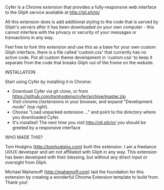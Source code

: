 Cyfer is a Chrome extension that provides a fully-responsive web interface to the Gliph service available at http://gli.ph/m/

All this extension does is add additional styling to the code that is served by Gliph's servers after it has been downloaded on your own computer - this cannot interfere with the privacy or security of your messages or transactions in any way.

Feel free to fork this extension and use this as a base for your own custom Gliph interface, there is a file called 'custom.css' that currently has no active code. Put all custom theme development in 'custom.css' to keep it separate from the code that breaks Gliph out of the frame on the website.

INSTALLATION

  Start using Cyfer by installing it in Chrome:

  - Download Cyfer via git clone, or from https://github.com/tomhodgins/cyfer/archive/master.zip
  - Visit chrome://extensions in your browser, and expand "Development mode" (top right).
  - Choose "Load unpacked extension ..." and point to the directory where you downloaded Cyfer.
  - It's installed! The next time you visit http://gli.ph/m/ you should be greeted by a responsive interface

WHO MADE THIS?

  Tom Hodgins (http://tomhodgins.com) built this extension. I am a freelance UI/UX
  developer and am not affiliated with Gliph in any way. This extension has been 
  developed with their blessing, but without any direct input or oversight from Gliph.

  Michael Mahemoff (http://mahemoff.com) laid the foundation for this extension
  by creating a wonderful Chrome Extension template to build from. Thank you!
